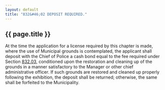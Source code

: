 ```yaml
---
layout: default 
title: "832&#46;02 DEPOSIT REQUIRED."
---
```


{{ page.title }}
----------------

At the time the application for a license required by this chapter is
made, where the use of Municipal grounds is contemplated, the applicant
shall deposit with the Chief of Police a cash bond equal to the fee
required under Section [832.03](3c4500d7.html), conditioned upon the
restoration and cleaning up of the grounds in a manner satisfactory to
the Manager or other chief administrative officer. If such grounds are
restored and cleaned up properly following the exhibition, the deposit
shall be returned; otherwise, the same shall be forfeited to the
Municipality.
